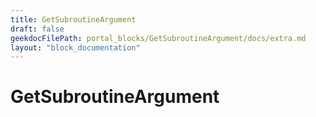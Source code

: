 ```yaml
---
title: GetSubroutineArgument
draft: false
geekdocFilePath: portal_blocks/GetSubroutineArgument/docs/extra.md
layout: "block_documentation"
---
```

# GetSubroutineArgument